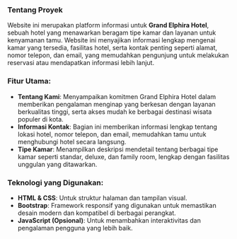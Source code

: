 ### **Tentang Proyek**
Website ini merupakan platform informasi untuk **Grand Elphira Hotel**, sebuah hotel yang menawarkan beragam tipe kamar dan layanan untuk kenyamanan tamu. Website ini menyajikan informasi lengkap mengenai kamar yang tersedia, fasilitas hotel, serta kontak penting seperti alamat, nomor telepon, dan email, yang memudahkan pengunjung untuk melakukan reservasi atau mendapatkan informasi lebih lanjut.

### **Fitur Utama:**
- **Tentang Kami**: Menyampaikan komitmen Grand Elphira Hotel dalam memberikan pengalaman menginap yang berkesan dengan layanan berkualitas tinggi, serta akses mudah ke berbagai destinasi wisata populer di kota.
- **Informasi Kontak**: Bagian ini memberikan informasi lengkap tentang lokasi hotel, nomor telepon, dan email, memudahkan tamu untuk menghubungi hotel secara langsung.
- **Tipe Kamar**: Menampilkan deskripsi mendetail tentang berbagai tipe kamar seperti standar, deluxe, dan family room, lengkap dengan fasilitas unggulan yang ditawarkan.

### **Teknologi yang Digunakan:**
- **HTML & CSS**: Untuk struktur halaman dan tampilan visual.
- **Bootstrap**: Framework responsif yang digunakan untuk memastikan desain modern dan kompatibel di berbagai perangkat.
- **JavaScript (Opsional)**: Untuk menambahkan interaktivitas dan pengalaman pengguna yang lebih baik.
